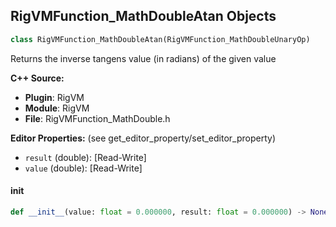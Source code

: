 ## RigVMFunction_MathDoubleAtan Objects

```python
class RigVMFunction_MathDoubleAtan(RigVMFunction_MathDoubleUnaryOp)
```

Returns the inverse tangens value (in radians) of the given value

**C++ Source:**

- **Plugin**: RigVM
- **Module**: RigVM
- **File**: RigVMFunction_MathDouble.h

**Editor Properties:** (see get_editor_property/set_editor_property)

- ``result`` (double):  [Read-Write]
- ``value`` (double):  [Read-Write]

<a id="unreal.RigVMFunction_MathDoubleAtan.__init__"></a>

#### __init__

```python
def __init__(value: float = 0.000000, result: float = 0.000000) -> None
```

<a id="unreal.RigUnit_MathDoubleAtan"></a>